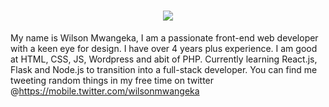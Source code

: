 <h1 align="center">
    <img src="https://readme-typing-svg.herokuapp.com/?lines=Hi+there!+🙋‍♂️;I'm+Wilson!+☯️;Pleasure+to+meet+you!+🙂&center=true&size=30&color=00000">
</h1>

My name is Wilson Mwangeka, I am a passionate front-end web developer with a keen eye for design. I have over 4 years plus experience. I am good at HTML, CSS, JS, Wordpress and abit of PHP. Currently learning React.js, Flask and Node.js to transition into a full-stack developer. You can find me tweeting random things in my free time on twitter @https://mobile.twitter.com/wilsonmwangeka

